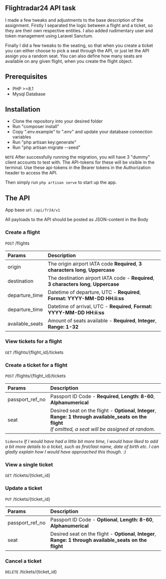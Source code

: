 ## Flightradar24 API task

I made a few tweaks and adjustments to the base description of the assignment. Firstly I separated the logic between a flight and a ticket, so they are their own respective entities.
I also added rudimentary user and token management using Laravel Sanctum.

Finally I did a few tweaks to the seating, so that when you create a ticket you can either choose to pick a seat through the API, or just let the API assign you a random seat. You can also define how many seats are available on any given flight, when you create the flight object.

## Prerequisites

-   PHP >=8.1
-   Mysql Database

## Installation

-   Clone the repository into your desired folder
-   Run "composer install"
-   Copy ".env.example" to ".env" and update your database connection variables
-   Run "php artisan key:generate"
-   Run "php artisan migrate --seed"

`NOTE` After successfully running the migration, you will have 3 "dummy" client accounts to test with. The API-tokens for these will be visible in the terminal. Use these api-tokens in the Bearer tokens in the Authorization header to access the API.

Then simply run `php artisan serve` to start up the app.

## The API

App base uri: `/api/fr24/v1`

All payloads to the API should be posted as JSON-content in the Body

### Create a flight

`POST` /flights

| Params          | Description                                                                            |
| :-------------- | :------------------------------------------------------------------------------------- |
| origin          | The origin airport IATA code **Required**, **3 characters long**, **Uppercase**        |
| destination     | The destination airport IATA code - **Required**, **3 characters long**, **Uppercase** |
| departure_time  | Datetime of departure, UTC - **Required**, **Format: YYYY-MM-DD HH:ii:ss**             |
| departure_time  | Datetime of arrival, UTC - **Required**, **Format: YYYY-MM-DD HH:ii:ss**               |
| available_seats | Amount of seats available - **Required**, **Integer**, **Range: 1-32**                 |

### View tickets for a flight

`GET` /flights/{flight_id}/tickets

### Create a ticket for a flight

`POST` /flights/{flight_id}/tickets

| Params          | Description                                                                                                                                                       |
| :-------------- | :---------------------------------------------------------------------------------------------------------------------------------------------------------------- |
| passport_ref_no | Passport ID Code - **Required**, **Length: 8-60**, **Alphanumerical**                                                                                             |
| seat            | Desired seat on the flight - **Optional**, **Integer**, **Range: 1 through available_seats on the flight** <br />_If omitted, a seat will be assigned at random._ |

`Sidenote` _If I would have had a little bit more time, I would have liked to add a bit more details to a ticket, such as first/last name, date of birth etc. I can gladly explain how I would have approached this though. :)_

### View a single ticket

`GET` /tickets/{ticket_id}

### Update a ticket

`PUT` /tickets/{ticket_id}

| Params          | Description                                                                                                |
| :-------------- | :--------------------------------------------------------------------------------------------------------- |
| passport_ref_no | Passport ID Code - **Optional**, **Length: 8-60**, **Alphanumerical**                                      |
| seat            | Desired seat on the flight - **Optional**, **Integer**, **Range: 1 through available_seats on the flight** |

### Cancel a ticket

`DELETE` /tickets/{ticket_id}
